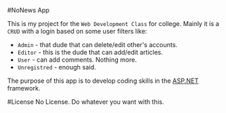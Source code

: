 #NoNews App

This is my project for the `Web Development Class` for college. Mainly it is a `CRUD` with a login based on some user filters like:

* `Admin` - that dude that can delete/edit other's accounts.
* `Editor` - this is the dude that can add/edit articles.
* `User` - can add comments. Nothing more.
* `Unregistred` - enough said.

The purpose of this app is to develop coding skills in the [ASP.NET](http://asp.net) framework.

#License
No License. Do whatever you want with this.
